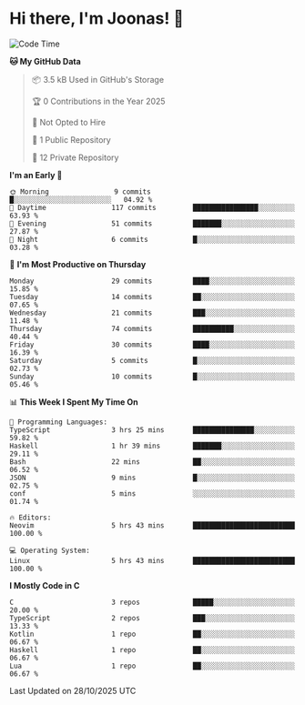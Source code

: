 <!--<a href="https://github.com/anuraghazra/github-readme-stats">
  <img align="center" height=200 src="https://readme-stats-git-main-joonas45s-projects.vercel.app/api?username=Joonas45&hide=stars&show_icons=true&theme=monokai" />
</a>
<a href="">
  <img align="center" width=300 src="https://readme-stats-git-main-joonas45s-projects.vercel.app/api/top-langs?username=Joonas45&theme=monokai&layout=compact" />
</a>-->
<!--
<a href="">
  <img align="center" height=125 width=600 src="https://readme-stats-git-main-joonas45s-projects.vercel.app/api/wakatime?username=Joonas45&theme=monokai&layout=compact" />
</a>
-->

# Hi there, I'm Joonas! :wave:


<!--START_SECTION:waka-->
![Code Time](http://img.shields.io/badge/Code%20Time-295%20hrs%2036%20mins-blue)

**🐱 My GitHub Data** 

> 📦 3.5 kB Used in GitHub's Storage 
 > 
> 🏆 0 Contributions in the Year 2025
 > 
> 🚫 Not Opted to Hire
 > 
> 📜 1 Public Repository 
 > 
> 🔑 12 Private Repository 
 > 
**I'm an Early 🐤** 

```text
🌞 Morning                9 commits           █░░░░░░░░░░░░░░░░░░░░░░░░   04.92 % 
🌆 Daytime                117 commits         ████████████████░░░░░░░░░   63.93 % 
🌃 Evening                51 commits          ███████░░░░░░░░░░░░░░░░░░   27.87 % 
🌙 Night                  6 commits           █░░░░░░░░░░░░░░░░░░░░░░░░   03.28 % 
```
📅 **I'm Most Productive on Thursday** 

```text
Monday                   29 commits          ████░░░░░░░░░░░░░░░░░░░░░   15.85 % 
Tuesday                  14 commits          ██░░░░░░░░░░░░░░░░░░░░░░░   07.65 % 
Wednesday                21 commits          ███░░░░░░░░░░░░░░░░░░░░░░   11.48 % 
Thursday                 74 commits          ██████████░░░░░░░░░░░░░░░   40.44 % 
Friday                   30 commits          ████░░░░░░░░░░░░░░░░░░░░░   16.39 % 
Saturday                 5 commits           █░░░░░░░░░░░░░░░░░░░░░░░░   02.73 % 
Sunday                   10 commits          █░░░░░░░░░░░░░░░░░░░░░░░░   05.46 % 
```


📊 **This Week I Spent My Time On** 

```text
💬 Programming Languages: 
TypeScript               3 hrs 25 mins       ███████████████░░░░░░░░░░   59.82 % 
Haskell                  1 hr 39 mins        ███████░░░░░░░░░░░░░░░░░░   29.11 % 
Bash                     22 mins             ██░░░░░░░░░░░░░░░░░░░░░░░   06.52 % 
JSON                     9 mins              █░░░░░░░░░░░░░░░░░░░░░░░░   02.75 % 
conf                     5 mins              ░░░░░░░░░░░░░░░░░░░░░░░░░   01.74 % 

🔥 Editors: 
Neovim                   5 hrs 43 mins       █████████████████████████   100.00 % 

💻 Operating System: 
Linux                    5 hrs 43 mins       █████████████████████████   100.00 % 
```

**I Mostly Code in C** 

```text
C                        3 repos             █████░░░░░░░░░░░░░░░░░░░░   20.00 % 
TypeScript               2 repos             ███░░░░░░░░░░░░░░░░░░░░░░   13.33 % 
Kotlin                   1 repo              ██░░░░░░░░░░░░░░░░░░░░░░░   06.67 % 
Haskell                  1 repo              ██░░░░░░░░░░░░░░░░░░░░░░░   06.67 % 
Lua                      1 repo              ██░░░░░░░░░░░░░░░░░░░░░░░   06.67 % 
```




 Last Updated on 28/10/2025 UTC
<!--END_SECTION:waka-->
